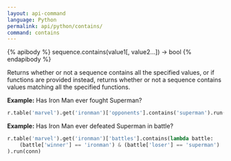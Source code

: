 ```yaml
---
layout: api-command 
language: Python
permalink: api/python/contains/
command: contains
---
```


{% apibody %}
sequence.contains(value1[, value2...]) → bool
{% endapibody %}

Returns whether or not a sequence contains all the specified values, or if functions are
provided instead, returns whether or not a sequence contains values matching all the
specified functions.

__Example:__ Has Iron Man ever fought Superman?

```py
r.table('marvel').get('ironman')['opponents'].contains('superman').run(conn)
```

__Example:__ Has Iron Man ever defeated Superman in battle?

```py
r.table('marvel').get('ironman')['battles'].contains(lambda battle:
    (battle['winner'] == 'ironman') & (battle['loser'] == 'superman')
).run(conn)
```

